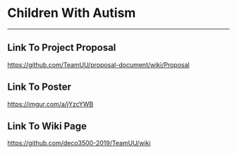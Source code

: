 # Children With Autism
***
## Link To Project Proposal
https://github.com/TeamUU/proposal-document/wiki/Proposal

## Link To Poster
https://imgur.com/a/jYzcYWB

## Link To Wiki Page
https://github.com/deco3500-2019/TeamUU/wiki
